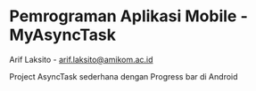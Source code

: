 # Pemrograman Aplikasi Mobile - MyAsyncTask
Arif Laksito - arif.laksito@amikom.ac.id

Project AsyncTask sederhana dengan Progress bar di Android
